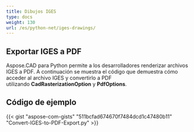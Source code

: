 ```yaml
---
title: Dibujos IGES
type: docs
weight: 130
url: /es/python-net/iges-drawings/
---
```


## **Exportar IGES a PDF**

Aspose.CAD para Python permite a los desarrolladores renderizar archivos IGES a PDF. A continuación se muestra el código que demuestra cómo acceder al archivo IGES y convertirlo a PDF utilizando **CadRasterizationOption** y **PdfOptions**.

## Código de ejemplo

{{< gist "aspose-com-gists" "511bcfad674670f7484dcd1c47480b11" "Convert-IGES-to-PDF-Export.py" >}}
